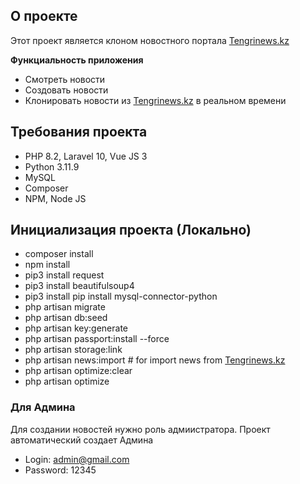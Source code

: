 ## О проекте

Этот проект является клоном новостного портала [Tengrinews.kz](https://tengrinews.kz)

**Функциальность приложения**
- Смотреть новости
- Создовать новости
- Клонировать новости из [Tengrinews.kz](https://tengrinews.kz) в реальном времени

## Требования проекта
- PHP 8.2, Laravel 10, Vue JS 3
- Python 3.11.9
- MySQL 
- Composer
- NPM, Node JS

## Инициализация проекта (Локально)

- composer install
- npm install
- pip3 install request
- pip3 install beautifulsoup4
- pip3 install pip install mysql-connector-python
- php artisan migrate
- php artisan db:seed
- php artisan key:generate
- php artisan passport:install --force
- php artisan storage:link
- php artisan news:import  # for import news from [Tengrinews.kz](https://tengrinews.kz)
- php artisan optimize:clear
- php artisan optimize

### Для Админа
Для создании новостей нужно роль адмиистратора. Проект автоматический создает Админа <br/>
- Login: admin@gmail.com <br/>
- Password: 12345
